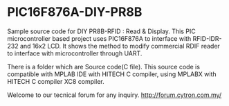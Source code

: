 # PIC16F876A-DIY-PR8B

Sample source code for DIY PR8B-RFID : Read & Display. This PIC microcontroller based project uses PIC16F876A to interface with RFID-IDR-232 and 16x2 LCD. It shows the method to modify commercial RDIF reader to interface with microcontroller through UART.

There is a folder which are Source code(C file). This source code is compatible with  MPLAB IDE with HITECH C compiler, using MPLABX with HITECH C compiler XC8 compiler.

Welcome to our tecnical forum for any inquiry. http://forum.cytron.com.my/
